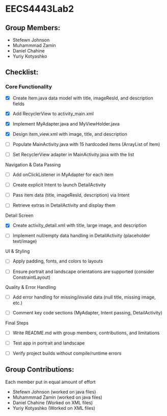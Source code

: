 # EECS4443Lab2

## Group Members:
- Stefewn Johnson
- Muhammmad Zamin
- Daniel Chahine
- Yuriy Kotyashko

## Checklist:
### Core Functionality
- [x] Create Item.java data model with title, imageResId, and description fields

- [x] Add RecyclerView to activity_main.xml

- [x] Implement MyAdapter.java and MyViewHolder.java

- [x] Design item_view.xml with image, title, and description

- [ ] Populate MainActivity.java with 15 hardcoded items (ArrayList of Item)

- [ ] Set RecyclerView adapter in MainActivity.java with the list

Navigation & Data Passing

- [ ] Add onClickListener in MyAdapter for each item

- [ ] Create explicit Intent to launch DetailActivity

- [ ] Pass item data (title, imageResId, description) via Intent

- [ ] Retrieve extras in DetailActivity and display them

Detail Screen

- [x] Create activity_detail.xml with title, large image, and description

- [ ] Implement null/empty data handling in DetailActivity (placeholder text/image)

UI & Styling

- [ ] Apply padding, fonts, and colors to layouts

- [ ] Ensure portrait and landscape orientations are supported (consider ConstraintLayout)

Quality & Error Handling

- [ ] Add error handling for missing/invalid data (null title, missing image, etc.)

- [ ] Comment key code sections (MyAdapter, Intent passing, DetailActivity)

Final Steps

- [ ] Write README.md with group members, contributions, and limitations

- [ ] Test app in portrait and landscape

- [ ] Verify project builds without compile/runtime errors

## Group Contributions:
Each member put in equal amount of effort
- Stefewn Johnson (worked on java files)
- Muhammmad Zamin (worked on java files)
- Daniel Chahine (Worked on XML files)
- Yuriy Kotyashko (Worked on XML files)
